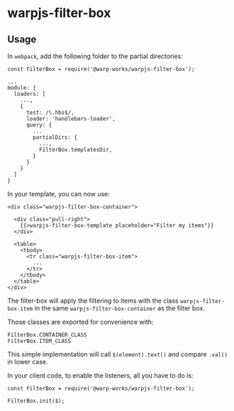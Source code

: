 # warpjs-filter-box

## Usage

In `webpack`, add the following folder to the partial directories:

    const FilterBox = require('@warp-works/warpjs-filter-box');

    ...
    module: {
      loaders: [
        ...,
        {
          test: /\.hbs$/,
          loader: 'handlebars-loader',
          query: {
            ...
            partialDirs: {
              ...,
              FilterBox.templatesDir,
            }
          }
        }
      ]
    }

In your template, you can now use:

    <div class="warpjs-filter-box-container">

      <div class="pull-right">
        {{>warpjs-filter-box-template placeholder="Filter my items"}}
      </div>

      <table>
        <tbody>
          <tr class="warpjs-filter-box-item">
            ...
          </tr>
        </tbody>
      </table>
    </div>

The filter-box will apply the filtering to items with the class
`warpjs-filter-box-item` in the same `warpjs-filter-box-container` as the filter
box.

Those classes are exported for convenience with:

    FilterBox.CONTAINER_CLASS
    FilterBox.ITEM_CLASS

This simple implementation will call `$(element).text()` and compare
`.val()` in lower case.


In your client code, to enable the listeners, all you have to do is:

    const FilterBox = require('@warp-works/warpjs-filter-box');

    FilterBox.init($);
